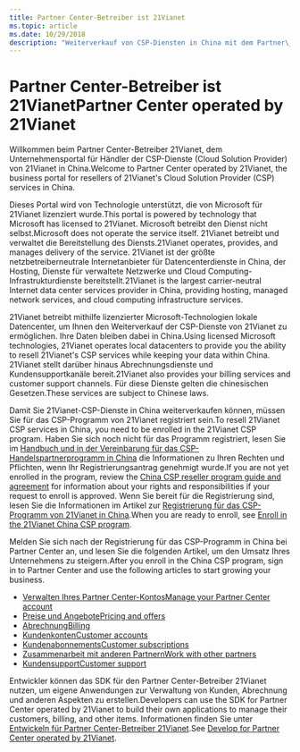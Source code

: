 ```yaml
---
title: Partner Center-Betreiber ist 21Vianet
ms.topic: article
ms.date: 10/29/2018
description: "Weiterverkauf von CSP-Diensten in China mit dem Partner\_Center-Betreiber 21Vianet"
---
```

   
# <a name="partner-center-operated-by-21vianet"></a><span data-ttu-id="10082-103">Partner Center-Betreiber ist 21Vianet</span><span class="sxs-lookup"><span data-stu-id="10082-103">Partner Center operated by 21Vianet</span></span>

<span data-ttu-id="10082-104">Willkommen beim Partner Center-Betreiber 21Vianet, dem Unternehmensportal für Händler der CSP-Dienste (Cloud Solution Provider) von 21Vianet in China.</span><span class="sxs-lookup"><span data-stu-id="10082-104">Welcome to Partner Center operated by 21Vianet, the business portal for resellers of 21Vianet's Cloud Solution Provider (CSP) services in China.</span></span> 

<span data-ttu-id="10082-105">Dieses Portal wird von Technologie unterstützt, die von Microsoft für 21Vianet lizenziert wurde.</span><span class="sxs-lookup"><span data-stu-id="10082-105">This portal is powered by technology that Microsoft has licensed to 21Vianet.</span></span> <span data-ttu-id="10082-106">Microsoft betreibt den Dienst nicht selbst.</span><span class="sxs-lookup"><span data-stu-id="10082-106">Microsoft does not operate the service itself.</span></span> <span data-ttu-id="10082-107">21Vianet betreibt und verwaltet die Bereitstellung des Diensts.</span><span class="sxs-lookup"><span data-stu-id="10082-107">21Vianet operates, provides, and manages delivery of the service.</span></span> <span data-ttu-id="10082-108">21Vianet ist der größte netzbetreiberneutrale Internetanbieter für Datencenterdienste in China, der Hosting, Dienste für verwaltete Netzwerke und Cloud Computing-Infrastrukturdienste bereitstellt.</span><span class="sxs-lookup"><span data-stu-id="10082-108">21Vianet is the largest carrier-neutral Internet data center services provider in China, providing hosting, managed network services, and cloud computing infrastructure services.</span></span> 

<span data-ttu-id="10082-109">21Vianet betreibt mithilfe lizenzierter Microsoft-Technologien lokale Datencenter, um Ihnen den Weiterverkauf der CSP-Dienste von 21Vianet zu ermöglichen. Ihre Daten bleiben dabei in China.</span><span class="sxs-lookup"><span data-stu-id="10082-109">Using licensed Microsoft technologies, 21Vianet operates local datacenters to provide you the ability to resell 21Vianet's CSP services while keeping your data within China.</span></span> <span data-ttu-id="10082-110">21Vianet stellt darüber hinaus Abrechnungsdienste und Kundensupportkanäle bereit.</span><span class="sxs-lookup"><span data-stu-id="10082-110">21Vianet also provides your billing services and customer support channels.</span></span> <span data-ttu-id="10082-111">Für diese Dienste gelten die chinesischen Gesetzen.</span><span class="sxs-lookup"><span data-stu-id="10082-111">These services are subject to Chinese laws.</span></span>

<span data-ttu-id="10082-112">Damit Sie 21Vianet-CSP-Dienste in China weiterverkaufen können, müssen Sie für das CSP-Programm von 21Vianet registriert sein.</span><span class="sxs-lookup"><span data-stu-id="10082-112">To resell 21Vianet CSP services in China, you need to be enrolled in the 21Vianet CSP program.</span></span> <span data-ttu-id="10082-113">Haben Sie sich noch nicht für das Programm registriert, lesen Sie im [Handbuch und in der Vereinbarung für das CSP-Handelspartnerprogramm in China](csp-program-guide-and-agreements.md) die Informationen zu Ihren Rechten und Pflichten, wenn Ihr Registrierungsantrag genehmigt wurde.</span><span class="sxs-lookup"><span data-stu-id="10082-113">If you are not yet enrolled in the program, review the [China CSP reseller program guide and agreement](csp-program-guide-and-agreements.md) for information about your rights and responsibilities if your request to enroll is approved.</span></span> <span data-ttu-id="10082-114">Wenn Sie bereit für die Registrierung sind, lesen Sie die Informationen im Artikel zur [Registrierung für das CSP-Programm von 21Vianet in China](enrolling-in-the-csp-program.md).</span><span class="sxs-lookup"><span data-stu-id="10082-114">When you are ready to enroll, see [Enroll in the 21Vianet China CSP program](enrolling-in-the-csp-program.md).</span></span>

<span data-ttu-id="10082-115">Melden Sie sich nach der Registrierung für das CSP-Programm in China bei Partner Center an, und lesen Sie die folgenden Artikel, um den Umsatz Ihres Unternehmens zu steigern.</span><span class="sxs-lookup"><span data-stu-id="10082-115">After you enroll in the China CSP program, sign in to Partner Center and use the following articles to start growing your business.</span></span>  
   
-   [<span data-ttu-id="10082-116">Verwalten Ihres Partner Center-Kontos</span><span class="sxs-lookup"><span data-stu-id="10082-116">Manage your Partner Center account</span></span>](partner-center-account-setup.md)
-   [<span data-ttu-id="10082-117">Preise und Angebote</span><span class="sxs-lookup"><span data-stu-id="10082-117">Pricing and offers</span></span>](see-offers-and-pricing.md)
-   [<span data-ttu-id="10082-118">Abrechnung</span><span class="sxs-lookup"><span data-stu-id="10082-118">Billing</span></span>](billing.md)
-   [<span data-ttu-id="10082-119">Kundenkonten</span><span class="sxs-lookup"><span data-stu-id="10082-119">Customer accounts</span></span>](customer-accounts.md)
-   [<span data-ttu-id="10082-120">Kundenabonnements</span><span class="sxs-lookup"><span data-stu-id="10082-120">Customer subscriptions</span></span>](customer-subscriptions.md)
-   [<span data-ttu-id="10082-121">Zusammenarbeit mit anderen Partnern</span><span class="sxs-lookup"><span data-stu-id="10082-121">Work with other partners</span></span>](work-with-other-partners.md)
-   [<span data-ttu-id="10082-122">Kundensupport</span><span class="sxs-lookup"><span data-stu-id="10082-122">Customer support</span></span>](customer-support.md)

<span data-ttu-id="10082-123">Entwickler können das SDK für den Partner Center-Betreiber 21Vianet nutzen, um eigene Anwendungen zur Verwaltung von Kunden, Abrechnung und anderen Aspekten zu erstellen.</span><span class="sxs-lookup"><span data-stu-id="10082-123">Developers can use the SDK for Partner Center operated by 21Vianet to build their own applications to manage their customers, billing, and other items.</span></span> <span data-ttu-id="10082-124">Informationen finden Sie unter [Entwickeln für Partner Center-Betreiber 21Vianet](develop-for-partner-center.md).</span><span class="sxs-lookup"><span data-stu-id="10082-124">See [Develop for Partner Center operated by 21Vianet](develop-for-partner-center.md).</span></span>